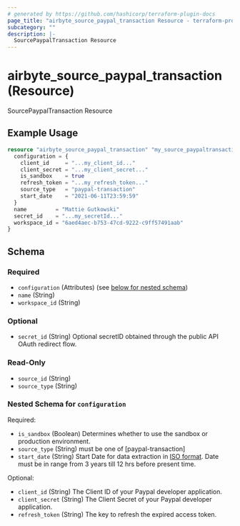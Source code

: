 ```yaml
---
# generated by https://github.com/hashicorp/terraform-plugin-docs
page_title: "airbyte_source_paypal_transaction Resource - terraform-provider-airbyte"
subcategory: ""
description: |-
  SourcePaypalTransaction Resource
---
```


# airbyte_source_paypal_transaction (Resource)

SourcePaypalTransaction Resource

## Example Usage

```terraform
resource "airbyte_source_paypal_transaction" "my_source_paypaltransaction" {
  configuration = {
    client_id     = "...my_client_id..."
    client_secret = "...my_client_secret..."
    is_sandbox    = true
    refresh_token = "...my_refresh_token..."
    source_type   = "paypal-transaction"
    start_date    = "2021-06-11T23:59:59"
  }
  name         = "Mattie Gutkowski"
  secret_id    = "...my_secretId..."
  workspace_id = "6aed4aec-b753-47cd-9222-c9ff57491aab"
}
```

<!-- schema generated by tfplugindocs -->
## Schema

### Required

- `configuration` (Attributes) (see [below for nested schema](#nestedatt--configuration))
- `name` (String)
- `workspace_id` (String)

### Optional

- `secret_id` (String) Optional secretID obtained through the public API OAuth redirect flow.

### Read-Only

- `source_id` (String)
- `source_type` (String)

<a id="nestedatt--configuration"></a>
### Nested Schema for `configuration`

Required:

- `is_sandbox` (Boolean) Determines whether to use the sandbox or production environment.
- `source_type` (String) must be one of [paypal-transaction]
- `start_date` (String) Start Date for data extraction in <a href="https://datatracker.ietf.org/doc/html/rfc3339#section-5.6">ISO format</a>. Date must be in range from 3 years till 12 hrs before present time.

Optional:

- `client_id` (String) The Client ID of your Paypal developer application.
- `client_secret` (String) The Client Secret of your Paypal developer application.
- `refresh_token` (String) The key to refresh the expired access token.


